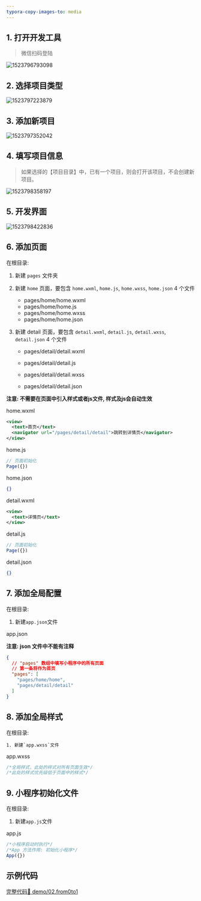 ```yaml
---
typora-copy-images-to: media
---
```


## 1. 打开开发工具

> 微信扫码登陆

![1523796793098](media/1523796793098.png)

## 2. 选择项目类型

![1523797223879](media/1523797223879.png)

## 3. 添加新项目

![1523797352042](media/1523797352042.png)

## 4. 填写项目信息

> 如果选择的【项目目录】中，已有一个项目，则会打开该项目，不会创建新项目。

![1523798358197](media/1523798358197.png)

## 5. 开发界面

![1523798422836](media/1523798422836.png)

## 6. 添加页面

在根目录:

1. 新建 `pages` 文件夹
2. 新建 `home` 页面，要包含 `home.wxml`, `home.js`, `home.wxss`, `home.json` 4 个文件
   + pages/home/home.wxml
   + pages/home/home.js
   + pages/home/home.wxss
   + pages/home/home.json

3. 新建 detail 页面，要包含 `detail.wxml`, `detail.js`, `detail.wxss`, `detail.json` 4 个文件
   + pages/detail/detail.wxml

   + pages/detail/detail.js

   + pages/detail/detail.wxss

   + pages/detail/detail.json

**注意: 不需要在页面中引入样式或者js文件, 样式及js会自动生效**

home.wxml

```xml
<view>
  <text>首页</text>
  <navigator url="/pages/detail/detail">跳转到详情页</navigator>
</view>
```

home.js

```js
// 页面初始化
Page({})
```

home.json

```json
{}
```

detail.wxml

```xml
<view>
  <text>详情页</text>
</view>
```

detail.js

```js
// 页面初始化
Page({})
```

detail.json

```json
{}
```
## 7. 添加全局配置

在根目录:

1. 新建`app.json`文件

app.json

**注意: json 文件中不能有注释**

```json
{
  // "pages" 数组中填写小程序中的所有页面
  // 第一条将作为首页
  "pages": [
    "pages/home/home",
    "pages/detail/detail"
  ]
}
```

## 8. 添加全局样式

在根目录:

	1. 新建`app.wxss`文件

app.wxss

```css
/*全局样式，此处的样式对所有页面生效*/
/*此处的样式优先级低于页面中的样式*/
```

## 9. 小程序初始化文件

在根目录:

1. 新建`app.js`文件

app.js

```js
/*小程序启动时执行*/
/*App 方法作用: 初始化小程序*/
App({})
```
## 示例代码

   [完整代码:flags: demo/02.from0to1](02.from0to1)































